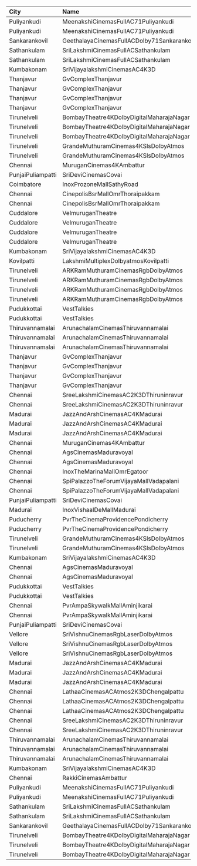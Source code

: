 | City              | Name                                        |  Time | Type          | Price | Capacity | Booked |
| :---------------- | :------------------------------------------ | ----: | :------------ | ----: | -------: | -----: |
| Puliyankudi       | MeenakshiCinemasFullAC71Puliyankudi         | 11:00 | FirstClass    |  110₹ |      244 |     24 |
| Puliyankudi       | MeenakshiCinemasFullAC71Puliyankudi         | 11:00 | SecondClass   |  110₹ |      100 |      0 |
| Sankarankovil     | GeethalayaCinemasFullACDolby71Sankarankovil | 11:00 | FirstClass    |  120₹ |      374 |    187 |
| Sathankulam       | SriLakshmiCinemasFullACSathankulam          | 11:15 | FirstClass    |  120₹ |      200 |     22 |
| Sathankulam       | SriLakshmiCinemasFullACSathankulam          | 11:15 | SecondClass   |  120₹ |      112 |      0 |
| Kumbakonam        | SriVijayalakshmiCinemasAC4K3D               | 11:15 | FirstClass    |  120₹ |      414 |    198 |
| Thanjavur         | GvComplexThanjavur                          | 11:15 | BoxA          |  130₹ |       11 |     11 |
| Thanjavur         | GvComplexThanjavur                          | 11:15 | BoxB          |  130₹ |       11 |     11 |
| Thanjavur         | GvComplexThanjavur                          | 11:15 | I             |  120₹ |      156 |     77 |
| Thanjavur         | GvComplexThanjavur                          | 11:15 | Ii            |  100₹ |       60 |     30 |
| Tirunelveli       | BombayTheatre4KDolbyDigitalMaharajaNagar    | 11:30 | Balcony       |  150₹ |      163 |     50 |
| Tirunelveli       | BombayTheatre4KDolbyDigitalMaharajaNagar    | 11:30 | FirstClass    |  130₹ |      213 |     51 |
| Tirunelveli       | BombayTheatre4KDolbyDigitalMaharajaNagar    | 11:30 | SecondClass   |  130₹ |      222 |      0 |
| Tirunelveli       | GrandeMuthuramCinemas4KSlsDolbyAtmos        | 11:30 | Platinum      |  150₹ |      277 |    131 |
| Tirunelveli       | GrandeMuthuramCinemas4KSlsDolbyAtmos        | 11:30 | Grande        |  130₹ |      463 |    244 |
| Chennai           | MuruganCinemas4KAmbattur                    | 11:40 | Diamond       |  110₹ |       80 |     20 |
| PunjaiPuliampatti | SriDeviCinemasCovai                         | 11:45 | FirstClass    |  100₹ |       67 |     34 |
| Coimbatore        | InoxProzoneMallSathyRoad                    | 12:00 | Club          |  191₹ |       55 |      0 |
| Chennai           | CinepolisBsrMallOmrThoraipakkam             | 12:15 | Normal        |   60₹ |        9 |      6 |
| Chennai           | CinepolisBsrMallOmrThoraipakkam             | 12:15 | Executive     |  153₹ |       79 |     10 |
| Cuddalore         | VelmuruganTheatre                           | 14:15 | MaharajaClass |  130₹ |      100 |     40 |
| Cuddalore         | VelmuruganTheatre                           | 14:15 | 1FirstClass   |  130₹ |      336 |    168 |
| Cuddalore         | VelmuruganTheatre                           | 14:15 | 2SecondClass  |  100₹ |      104 |     48 |
| Cuddalore         | VelmuruganTheatre                           | 14:15 | 3ThirdClass   |   55₹ |       72 |     26 |
| Kumbakonam        | SriVijayalakshmiCinemasAC4K3D               | 14:15 | FirstClass    |  120₹ |      414 |    198 |
| Kovilpatti        | LakshmiMultiplexDolbyatmosKovilpatti        | 14:30 | Platinum      |  120₹ |      208 |      0 |
| Tirunelveli       | ARKRamMuthuramCinemasRgbDolbyAtmos          | 14:30 | PremiumA      |  150₹ |       22 |      2 |
| Tirunelveli       | ARKRamMuthuramCinemasRgbDolbyAtmos          | 14:30 | PremiumB      |  150₹ |       22 |      2 |
| Tirunelveli       | ARKRamMuthuramCinemasRgbDolbyAtmos          | 14:30 | Platinum      |  150₹ |      373 |    189 |
| Tirunelveli       | ARKRamMuthuramCinemasRgbDolbyAtmos          | 14:30 | Gold          |  130₹ |      350 |    188 |
| Pudukkottai       | VestTalkies                                 | 14:30 | FirstClass    |  120₹ |      191 |      0 |
| Pudukkottai       | VestTalkies                                 | 14:30 | SecondClass   |  120₹ |       33 |      0 |
| Thiruvannamalai   | ArunachalamCinemasThiruvannamalai           | 14:30 | FirstClass    |  100₹ |       50 |     26 |
| Thiruvannamalai   | ArunachalamCinemasThiruvannamalai           | 14:30 | SecondClass   |   80₹ |       94 |     52 |
| Thiruvannamalai   | ArunachalamCinemasThiruvannamalai           | 14:30 | ThirdClass    |   80₹ |       95 |     39 |
| Thanjavur         | GvComplexThanjavur                          | 14:30 | BoxA          |  130₹ |       11 |     11 |
| Thanjavur         | GvComplexThanjavur                          | 14:30 | BoxB          |  130₹ |       11 |     11 |
| Thanjavur         | GvComplexThanjavur                          | 14:30 | I             |  120₹ |      156 |     77 |
| Thanjavur         | GvComplexThanjavur                          | 14:30 | Ii            |  100₹ |       60 |     30 |
| Chennai           | SreeLakshmiCinemasAC2K3DThiruninravur       | 14:45 | Balcony       |  110₹ |      158 |     22 |
| Chennai           | SreeLakshmiCinemasAC2K3DThiruninravur       | 14:45 | FirstClass    |  100₹ |      414 |     12 |
| Madurai           | JazzAndArshCinemasAC4KMadurai               | 14:45 | Platinum      |  150₹ |      120 |     60 |
| Madurai           | JazzAndArshCinemasAC4KMadurai               | 14:45 | Gold          |  110₹ |       81 |     40 |
| Madurai           | JazzAndArshCinemasAC4KMadurai               | 14:45 | Silver        |  110₹ |       22 |     11 |
| Chennai           | MuruganCinemas4KAmbattur                    | 15:05 | Diamond       |  110₹ |       80 |      2 |
| Chennai           | AgsCinemasMaduravoyal                       | 15:10 | Pearl         |   60₹ |       12 |     12 |
| Chennai           | AgsCinemasMaduravoyal                       | 15:10 | Diamond       |  150₹ |      119 |     12 |
| Chennai           | InoxTheMarinaMallOmrEgatoor                 | 15:10 | Club          |  153₹ |       64 |      0 |
| Chennai           | SpiPalazzoTheForumVijayaMallVadapalani      | 15:15 | Elite         |  191₹ |      134 |     28 |
| Chennai           | SpiPalazzoTheForumVijayaMallVadapalani      | 15:15 | Budget        |   60₹ |       16 |     16 |
| PunjaiPuliampatti | SriDeviCinemasCovai                         | 15:15 | FirstClass    |  100₹ |       67 |     34 |
| Madurai           | InoxVishaalDeMallMadurai                    | 15:25 | Club          |  178₹ |       58 |      0 |
| Puducherry        | PvrTheCinemaProvidencePondicherry           | 15:40 | Elite         |  150₹ |      167 |     27 |
| Puducherry        | PvrTheCinemaProvidencePondicherry           | 15:40 | Premium       |  110₹ |       62 |      2 |
| Tirunelveli       | GrandeMuthuramCinemas4KSlsDolbyAtmos        | 18:15 | Platinum      |  150₹ |      277 |    131 |
| Tirunelveli       | GrandeMuthuramCinemas4KSlsDolbyAtmos        | 18:15 | Grande        |  130₹ |      463 |    244 |
| Kumbakonam        | SriVijayalakshmiCinemasAC4K3D               | 18:15 | FirstClass    |  120₹ |      414 |    198 |
| Chennai           | AgsCinemasMaduravoyal                       | 18:20 | Pearl         |   60₹ |       12 |     12 |
| Chennai           | AgsCinemasMaduravoyal                       | 18:20 | Diamond       |  150₹ |      119 |      4 |
| Pudukkottai       | VestTalkies                                 | 18:30 | FirstClass    |  120₹ |      191 |      0 |
| Pudukkottai       | VestTalkies                                 | 18:30 | SecondClass   |  120₹ |       33 |      0 |
| Chennai           | PvrAmpaSkywalkMallAminjikarai               | 18:40 | Classic       |   60₹ |       16 |     16 |
| Chennai           | PvrAmpaSkywalkMallAminjikarai               | 18:40 | Prime         |  153₹ |       89 |      1 |
| PunjaiPuliampatti | SriDeviCinemasCovai                         | 18:45 | FirstClass    |  100₹ |       67 |     34 |
| Vellore           | SriVishnuCinemasRgbLaserDolbyAtmos          | 18:45 | Box           |  130₹ |       18 |      9 |
| Vellore           | SriVishnuCinemasRgbLaserDolbyAtmos          | 18:45 | Couple        |  130₹ |       20 |      0 |
| Vellore           | SriVishnuCinemasRgbLaserDolbyAtmos          | 18:45 | Gold          |  110₹ |      247 |    133 |
| Madurai           | JazzAndArshCinemasAC4KMadurai               | 18:45 | Platinum      |  150₹ |      120 |     60 |
| Madurai           | JazzAndArshCinemasAC4KMadurai               | 18:45 | Gold          |  110₹ |       81 |     40 |
| Madurai           | JazzAndArshCinemasAC4KMadurai               | 18:45 | Silver        |  110₹ |       22 |     11 |
| Chennai           | LathaaCinemasACAtmos2K3DChengalpattu        | 21:30 | Boxa          |  150₹ |       45 |     45 |
| Chennai           | LathaaCinemasACAtmos2K3DChengalpattu        | 21:30 | Boxb          |  150₹ |       15 |     15 |
| Chennai           | LathaaCinemasACAtmos2K3DChengalpattu        | 21:30 | First         |  120₹ |      381 |    231 |
| Chennai           | SreeLakshmiCinemasAC2K3DThiruninravur       | 21:45 | Balcony       |  110₹ |      158 |    158 |
| Chennai           | SreeLakshmiCinemasAC2K3DThiruninravur       | 21:45 | FirstClass    |  100₹ |      414 |     12 |
| Thiruvannamalai   | ArunachalamCinemasThiruvannamalai           | 21:45 | FirstClass    |  100₹ |       50 |     26 |
| Thiruvannamalai   | ArunachalamCinemasThiruvannamalai           | 21:45 | SecondClass   |   80₹ |       94 |     52 |
| Thiruvannamalai   | ArunachalamCinemasThiruvannamalai           | 21:45 | ThirdClass    |   80₹ |       95 |     39 |
| Kumbakonam        | SriVijayalakshmiCinemasAC4K3D               | 22:00 | FirstClass    |  120₹ |      414 |    198 |
| Chennai           | RakkiCinemasAmbattur                        | 22:15 | Executive     |  110₹ |      131 |      0 |
| Puliyankudi       | MeenakshiCinemasFullAC71Puliyankudi         | 22:30 | FirstClass    |  110₹ |      244 |     24 |
| Puliyankudi       | MeenakshiCinemasFullAC71Puliyankudi         | 22:30 | SecondClass   |  110₹ |      100 |      0 |
| Sathankulam       | SriLakshmiCinemasFullACSathankulam          | 22:30 | FirstClass    |  120₹ |      200 |     22 |
| Sathankulam       | SriLakshmiCinemasFullACSathankulam          | 22:30 | SecondClass   |  120₹ |      112 |      0 |
| Sankarankovil     | GeethalayaCinemasFullACDolby71Sankarankovil | 22:30 | FirstClass    |  120₹ |      374 |    187 |
| Tirunelveli       | BombayTheatre4KDolbyDigitalMaharajaNagar    | 22:30 | Balcony       |  150₹ |      163 |     50 |
| Tirunelveli       | BombayTheatre4KDolbyDigitalMaharajaNagar    | 22:30 | FirstClass    |  130₹ |      213 |     51 |
| Tirunelveli       | BombayTheatre4KDolbyDigitalMaharajaNagar    | 22:30 | SecondClass   |  130₹ |      222 |      0 |